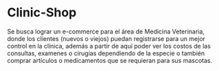 # Clinic-Shop
Se busca lograr un e-commerce para el área de Medicina Veterinaria, donde los clientes (nuevos o viejos) puedan registrarse para un mejor control en la clínica, además a partir de aquí poder ver los costos de las consultas, examenes o cirugías dependiendo de la especie o también comprar artículos o medicamentos que se requieran para sus mascotas.
